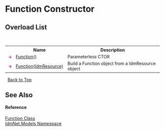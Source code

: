 # Function Constructor 
 


## Overload List
&nbsp;<table><tr><th></th><th>Name</th><th>Description</th></tr><tr><td>![Public method](media/pubmethod.gif "Public method")</td><td><a href="M_IdmNet_Models_Function__ctor">Function()</a></td><td>
Parameterless CTOR</td></tr><tr><td>![Public method](media/pubmethod.gif "Public method")</td><td><a href="M_IdmNet_Models_Function__ctor_1">Function(IdmResource)</a></td><td>
Build a Function object from a IdmResource object</td></tr></table>&nbsp;
<a href="#function-constructor">Back to Top</a>

## See Also


#### Reference
<a href="T_IdmNet_Models_Function">Function Class</a><br /><a href="N_IdmNet_Models">IdmNet.Models Namespace</a><br />